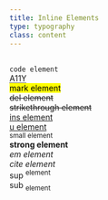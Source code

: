 ```yaml
---
title: Inline Elements
type: typography
class: content
---
```


<div style="white-space: pre">
<code>code element</code>
<abbr title="Accessibility">A11Y</abbr>
<mark>mark element</mark>
<del>del element</del>
<s>strikethrough element</s>
<ins>ins element</ins>
<u>u element</u>
<small>small element</small>
<strong>strong element</strong>
<em>em element</em>
<cite>cite element</cite>
sup <sup>element</sup>
sub <sub>element</sub>
</div>
